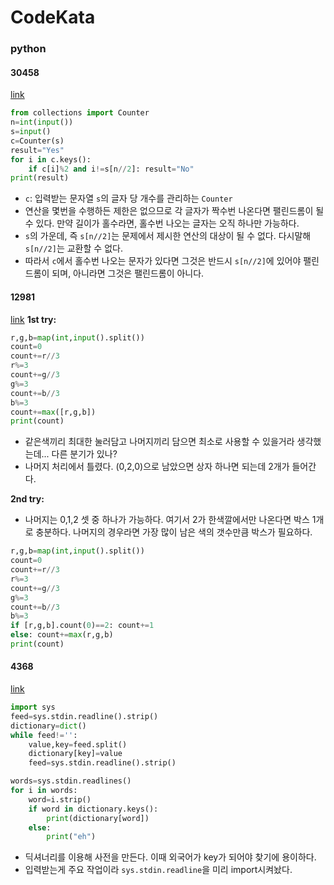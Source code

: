 # CodeKata
### python
#### 30458
[link](https://www.acmicpc.net/problem/30458)
```python
from collections import Counter
n=int(input())
s=input()
c=Counter(s)
result="Yes"
for i in c.keys():
    if c[i]%2 and i!=s[n//2]: result="No"
print(result)
```
- `c`: 입력받는 문자열 `s`의 글자 당 개수를 관리하는 `Counter`
- 연산을 몇번을 수행하든 제한은 없으므로 각 글자가 짝수번 나온다면 팰린드롬이 될 수 있다. 만약 길이가 홀수라면, 홀수번 나오는 글자는 오직 하나만 가능하다. 
- `s`의 가운데, 즉 `s[n//2]`는 문제에서 제시한 연산의 대상이 될 수 없다. 다시말해 `s[n//2]`는 교환할 수 없다. 
- 따라서 `c`에서 홀수번 나오는 문자가 있다면 그것은 반드시 `s[n//2]`에 있어야 팰린드롬이 되며, 아니라면 그것은 팰린드롬이 아니다. 

#### 12981
[link](https://www.acmicpc.net/problem/12981)
<b>1st try:</b>

```python
r,g,b=map(int,input().split())
count=0
count+=r//3
r%=3
count+=g//3
g%=3
count+=b//3
b%=3
count+=max([r,g,b])
print(count)
```
- 같은색끼리 최대한 눌러담고 나머지끼리 담으면 최소로 사용할 수 있을거라 생각했는데... 다른 분기가 있나?
- 나머지 처리에서 틀렸다. (0,2,0)으로 남았으면 상자 하나면 되는데 2개가 들어간다. 

<b>2nd try:</b>

- 나머지는 0,1,2 셋 중 하나가 가능하다. 여기서 2가 한색깔에서만 나온다면 박스 1개로 충분하다. 나머지의 경우라면 가장 많이 남은 색의 갯수만큼 박스가 필요하다. 
```python
r,g,b=map(int,input().split())
count=0
count+=r//3
r%=3
count+=g//3
g%=3
count+=b//3
b%=3
if [r,g,b].count(0)==2: count+=1
else: count+=max(r,g,b)
print(count)
```

#### 4368
[link](https://www.acmicpc.net/problem/4368)
```python
import sys
feed=sys.stdin.readline().strip()
dictionary=dict()
while feed!='':
    value,key=feed.split()
    dictionary[key]=value
    feed=sys.stdin.readline().strip()

words=sys.stdin.readlines()
for i in words:
    word=i.strip()
    if word in dictionary.keys():
        print(dictionary[word])
    else:
        print("eh")
```
- 딕셔너리를 이용해 사전을 만든다. 이때 외국어가 key가 되어야 찾기에 용이하다. 
- 입력받는게 주요 작업이라 `sys.stdin.readline`을 미리 import시켜놨다. 
